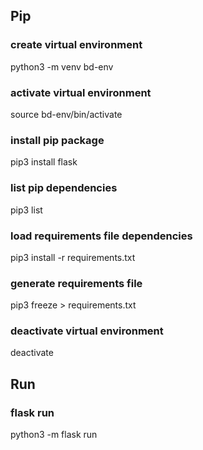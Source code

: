 

## Pip

### create virtual environment
python3 -m venv bd-env

### activate virtual environment
source bd-env/bin/activate

### install pip package
pip3 install flask

### list pip dependencies
pip3 list

### load requirements file dependencies
pip3 install -r requirements.txt

### generate requirements file
pip3 freeze > requirements.txt

### deactivate virtual environment
deactivate

## Run

### flask run
python3 -m flask run

